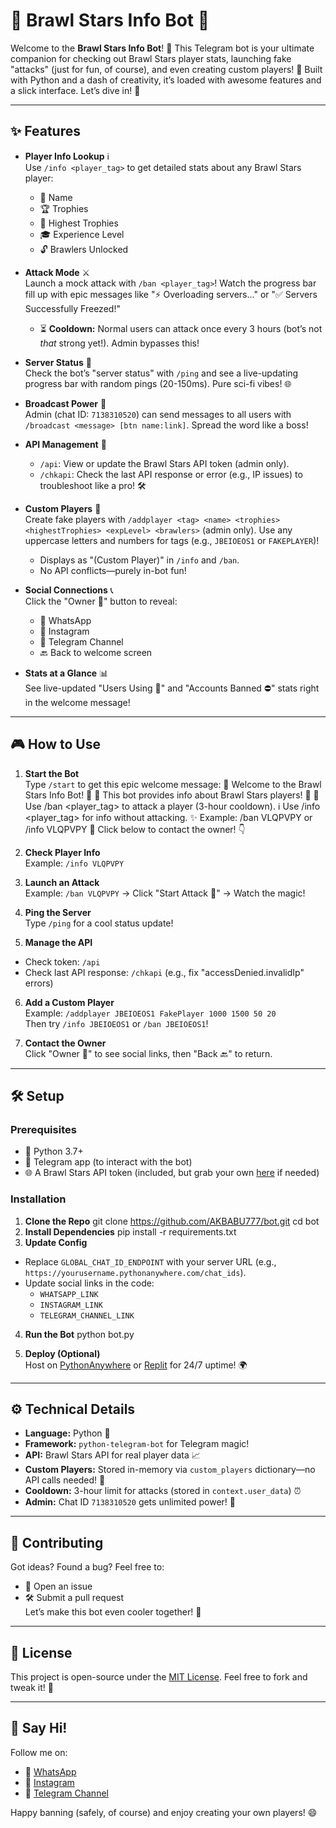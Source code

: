 # 🤖 Brawl Stars Info Bot 🚀

Welcome to the **Brawl Stars Info Bot**! 🎉 This Telegram bot is your ultimate companion for checking out Brawl Stars player stats, launching fake "attacks" (just for fun, of course), and even creating custom players! 👾 Built with Python and a dash of creativity, it’s loaded with awesome features and a slick interface. Let’s dive in! 🌟

---

## ✨ Features

- **Player Info Lookup** ℹ️  
  Use `/info <player_tag>` to get detailed stats about any Brawl Stars player:  
  - 👤 Name  
  - 🏆 Trophies  
  - 🥇 Highest Trophies  
  - 🎓 Experience Level  
  - 🔓 Brawlers Unlocked  

- **Attack Mode** ⚔️  
  Launch a mock attack with `/ban <player_tag>`! Watch the progress bar fill up with epic messages like "⚡ Overloading servers..." or "✅ Servers Successfully Freezed!"  
  - ⏳ **Cooldown:** Normal users can attack once every 3 hours (bot’s not *that* strong yet!). Admin bypasses this!  

- **Server Status** 📡  
  Check the bot’s "server status" with `/ping` and see a live-updating progress bar with random pings (20-150ms). Pure sci-fi vibes! 🌐  

- **Broadcast Power** 📢  
  Admin (chat ID: `7138310520`) can send messages to all users with `/broadcast <message> [btn name:link]`. Spread the word like a boss!  

- **API Management** 🔑  
  - `/api`: View or update the Brawl Stars API token (admin only).  
  - `/chkapi`: Check the last API response or error (e.g., IP issues) to troubleshoot like a pro! 🛠️  

- **Custom Players** 🎨  
  Create fake players with `/addplayer <tag> <name> <trophies> <highestTrophies> <expLevel> <brawlers>` (admin only). Use any uppercase letters and numbers for tags (e.g., `JBEIOEOS1` or `FAKEPLAYER`)!  
  - Displays as "(Custom Player)" in `/info` and `/ban`.  
  - No API conflicts—purely in-bot fun!  

- **Social Connections** 📞  
  Click the "Owner 👑" button to reveal:  
  - 📱 WhatsApp  
  - 📸 Instagram  
  - 📢 Telegram Channel  
  - 🔙 Back to welcome screen  

- **Stats at a Glance** 📊  
  See live-updated "Users Using 👥" and "Accounts Banned ⛔" stats right in the welcome message!  

---

## 🎮 How to Use

1. **Start the Bot**  
   Type `/start` to get this epic welcome message:
   🤖 Welcome to the Brawl Stars Info Bot! 🎉
🌟 This bot provides info about Brawl Stars players! 🚀
👾 Use /ban <player_tag> to attack a player (3-hour cooldown).
ℹ️ Use /info <player_tag> for info without attacking.
✨ Example: /ban VLQPVPY or /info VLQPVPY
📲 Click below to contact the owner! 👇

2. **Check Player Info**  
Example: `/info VLQPVPY`  

3. **Launch an Attack**  
Example: `/ban VLQPVPY` → Click "Start Attack 🚀" → Watch the magic!  

4. **Ping the Server**  
Type `/ping` for a cool status update!  

5. **Manage the API**  
- Check token: `/api`  
- Check last API response: `/chkapi` (e.g., fix "accessDenied.invalidIp" errors)  

6. **Add a Custom Player**  
Example: `/addplayer JBEIOEOS1 FakePlayer 1000 1500 50 20`  
Then try `/info JBEIOEOS1` or `/ban JBEIOEOS1`!  

7. **Contact the Owner**  
Click "Owner 👑" to see social links, then "Back 🔙" to return.  

---

## 🛠️ Setup

### Prerequisites
- 🐍 Python 3.7+  
- 📱 Telegram app (to interact with the bot)  
- 🌐 A Brawl Stars API token (included, but grab your own [here](https://developer.brawlstars.com) if needed)  

### Installation
1. **Clone the Repo**
git clone https://github.com/AKBABU777/bot.git
cd bot
2. **Install Dependencies**
pip install -r requirements.txt
3. **Update Config**  
- Replace `GLOBAL_CHAT_ID_ENDPOINT` with your server URL (e.g., `https://yourusername.pythonanywhere.com/chat_ids`).  
- Update social links in the code:  
  - `WHATSAPP_LINK`  
  - `INSTAGRAM_LINK`  
  - `TELEGRAM_CHANNEL_LINK`  

4. **Run the Bot**
python bot.py

5. **Deploy (Optional)**  
Host on [PythonAnywhere](https://www.pythonanywhere.com) or [Replit](https://replit.com) for 24/7 uptime! 🌍  

---

## ⚙️ Technical Details

- **Language:** Python 🐍  
- **Framework:** `python-telegram-bot` for Telegram magic!  
- **API:** Brawl Stars API for real player data 📈  
- **Custom Players:** Stored in-memory via `custom_players` dictionary—no API calls needed! 🎨  
- **Cooldown:** 3-hour limit for attacks (stored in `context.user_data`) ⏰  
- **Admin:** Chat ID `7138310520` gets unlimited power! 👑  

---

## 🌟 Contributing

Got ideas? Found a bug? Feel free to:  
- 📩 Open an issue  
- 🛠️ Submit a pull request  
Let’s make this bot even cooler together! 🚀  

---

## 📜 License

This project is open-source under the [MIT License](LICENSE). Feel free to fork and tweak it! 🎉  

---

## 👋 Say Hi!

Follow me on:  
- 📱 [WhatsApp](https://wa.me/your-number)  
- 📸 [Instagram](https://instagram.com/your-profile)  
- 📢 [Telegram Channel](https://t.me/ytgaming_on)  

Happy banning (safely, of course) and enjoy creating your own players! 😄  
